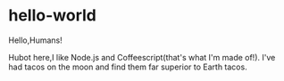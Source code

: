 # hello-world

Hello,Humans!

Hubot here,I like Node.js and Coffeescript(that's what I'm made of!).
I've had tacos on the moon and find them far superior to Earth tacos.

